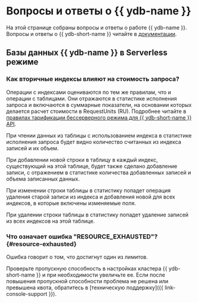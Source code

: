 # Вопросы и ответы о {{ ydb-name }}

На этой странице собраны вопросы и ответы о работе {{ ydb-name }}. Вопросы и ответы о {{ ydb-short-name }} читайте в [документации](https://ydb.tech/ru/docs/faq/).

## Базы данных {{ ydb-name }} в Serverless режиме

### Как вторичные индексы влияют на стоимость запроса?

Операции с индексами оцениваются по тем же правилам, что и операции с таблицами. Они отражаются в статистике исполнения запроса и включаются в суммарные показатели, на основании которых делается расчет стоимости в RequestUnits (RU). Подробнее читайте в [правилах тарификации бессерверного режима для {{ ydb-short-name }} API](pricing/ru-yql.md).

При чтении данных из таблицы с использованием индекса в статистике исполнения запроса будет видно количество считанных из индекса записей и их объем.

При добавлении новой строки в таблицу в каждый индекс, существующий на этой таблице, будет также сделано добавление записи, с отражением в статистике количества добавленных записей и объема записанных данных.

При изменении строки таблицы в статистику попадет операция удаления старой записи из индекса и добавления новой для всех индексов, в которые включены изменяемые поля.

При удалении строки таблицы в статистику попадет удаление записей из всех индексов на этой таблице.

### Что означает ошибка "RESOURCE_EXHAUSTED"? {#resource-exhausted}

Ошибка говорит о том, что достигнут один из лимитов.

Проверьте пропускную способность в настройках кластера {{ ydb-short-name }} и при необходимости увеличьте ее. Если после повышения пропускной способности проблема не решена или превышена квота, обратитесь в [техническую поддержку]({{ link-console-support }}).